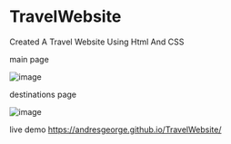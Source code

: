 # TravelWebsite
Created  A Travel Website Using Html And CSS




main page

![image](https://user-images.githubusercontent.com/26048616/190760199-d15ecdf1-7771-476f-b823-e1cb70ae6010.png)



destinations  page

![image](https://user-images.githubusercontent.com/26048616/190770487-6bfe0289-abf2-42db-927a-6a9e0075da86.png)



live demo
https://andresgeorge.github.io/TravelWebsite/
